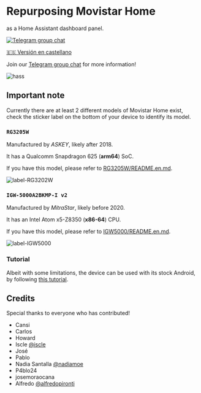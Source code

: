 # Repurposing Movistar Home

as a Home Assistant dashboard panel.

[![Telegram group chat](https://img.shields.io/badge/Telegram-Group-blue.svg?logo=telegram)](https://t.me/movistar_home_hacking)

[🇪🇸 Versión en castellano](README.md)

Join our [Telegram group chat](https://t.me/movistar_home_hacking) for more information!

![hass](img/hass.jpg)

## Important note

Currently there are at least 2 different models of Movistar Home exist, check the sticker label on the bottom of your device to identify its model.

### `RG3205W`

Manufactured by *ASKEY*, likely after 2018.

It has a Qualcomm Snapdragon 625 (**arm64**) SoC.

If you have this model, please refer to [RG3205W/README.en.md](RG3205W/README.en.md).

![label-RG3202W](img/label-RG3205W.jpg)

### `IGW-5000A2BKMP-I v2`

Manufactured by *MitraStar*, likely before 2020.

It has an Intel Atom x5-Z8350 (**x86-64**) CPU.

If you have this model, please refer to [IGW5000/README.en.md](IGW5000/README.en.md).

![label-IGW5000](img/label-IGW5000.jpg)

### Tutorial

Albeit with some limitations, the device can be used with its stock Android, by following [this tutorial](RG3205W/RG3205W_rev5_howto.en.md).

## Credits

Special thanks to everyone who has contributed!

- Cansi
- Carlos
- Howard
- Iscle [@iscle](https://github.com/iscle)
- José
- Pablo
- Nadia Santalla [@nadiamoe](https://github.com/nadiamoe)
- P4blo24
- josemoraocana
- Alfredo [@alfredopironti](https://github.com/alfredopironti)
